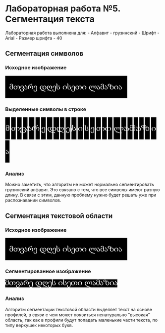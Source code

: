 # Лабораторная работа №5. Сегментация текста

Лабораторная работа выполнена для:
    - Алфавит - грузинский
    - Шрифт - Arial
    - Размер шрифта - 40

## Сегментация символов

### Исходное изображение

![imgOriginal](../pictures_results/1_inverted.png)
### Выделенные символы в строке
![imgOut](../pictures_results/symbols/1.png) ![imgOut](../pictures_results/symbols/2.png) ![imgOut](../pictures_results/symbols/3.png) ![imgOut](../pictures_results/symbols/4.png) ![imgOut](../pictures_results/symbols/5.png) ![imgOut](../pictures_results/symbols/6.png) ![imgOut](../pictures_results/symbols/7.png) ![imgOut](../pictures_results/symbols/8.png) ![imgOut](../pictures_results/symbols/9.png) ![imgOut](../pictures_results/symbols/10.png) ![imgOut](../pictures_results/symbols/11.png) ![imgOut](../pictures_results/symbols/12.png) ![imgOut](../pictures_results/symbols/13.png) ![imgOut](../pictures_results/symbols/14.png) ![imgOut](../pictures_results/symbols/15.png) ![imgOut](../pictures_results/symbols/16.png) ![imgOut](../pictures_results/symbols/17.png) ![imgOut](../pictures_results/symbols/18.png) ![imgOut](../pictures_results/symbols/19.png) ![imgOut](../pictures_results/symbols/20.png) ![imgOut](../pictures_results/symbols/21.png) ![imgOut](../pictures_results/symbols/22.png) ![imgOut](../pictures_results/symbols/23.png) ![imgOut](../pictures_results/symbols/24.png) ![imgOut](../pictures_results/symbols/25.png) ![imgOut](../pictures_results/symbols/26.png) 
### Анализ

Можно заметить, что алгоритм не может нормально сегментировать грузинский алфавит. Это связано с тем, что все символы имеют разную длину. В связи с этим, данную проблему нужно будет решать уже при распознавании символов.

## Сегментация текстовой области

### Исходное изображение

![imgOriginal](../pictures_results/1_inverted.png)

### Сегментированное изображение

![imgOut](../pictures_results/1_cutted.png)

### Анализ

Алгоритм сегментации текстовой области выделяет текст на основе профилей, в связи с чем может появиться ненатурально "высокая" область, так как в профили будут попадать маленькие части текста, по типу верхушек некоторых букв.